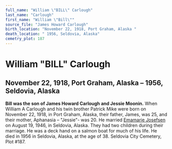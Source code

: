 ```yaml
---
full_name: "William \"BILL\" Carlough"
last_name: "Carlough"
first_name: "William \"Bill\""
source_file: "James Howard Carlough"
birth_location: "November 22, 1918, Port Graham, Alaska "
death_location: " 1956, Seldovia, Alaska"
cemetry_plot: 187
---
```

# William "BILL" Carlough

## November 22, 1918, Port Graham, Alaska – 1956, Seldovia, Alaska

**Bill was the son of James Howard Carlough and Jessie Moonin.** When
William A Carlough and his twin brother Patrick Mike were born on
November 22, 1918, in Port Graham, Alaska, their father, James, was 25,
and their mother, Aphanasia – "Jessie"- was 20. He married [Emamarie
Josefsen](Josefson%20Family.md) on August 19, 1946, in Seldovia, Alaska.
They had two children during their marriage. He was a deck hand on a
salmon boat for much of his life. He died in 1956 in Seldovia, Alaska,
at the age of 38. Seldovia City Cemetery, Plot \#187.

